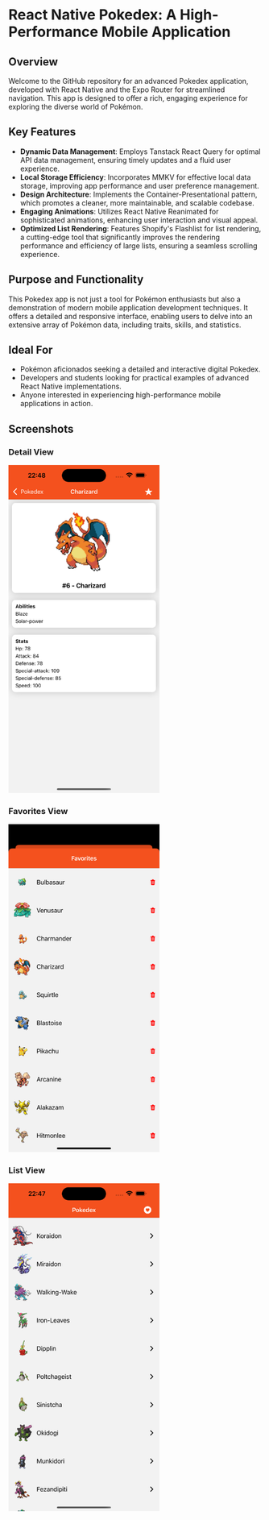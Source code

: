 # React Native Pokedex: A High-Performance Mobile Application

## Overview

Welcome to the GitHub repository for an advanced Pokedex application, developed with React Native and the Expo Router for streamlined navigation. This app is designed to offer a rich, engaging experience for exploring the diverse world of Pokémon.

## Key Features

- **Dynamic Data Management**: Employs Tanstack React Query for optimal API data management, ensuring timely updates and a fluid user experience.
- **Local Storage Efficiency**: Incorporates MMKV for effective local data storage, improving app performance and user preference management.
- **Design Architecture**: Implements the Container-Presentational pattern, which promotes a cleaner, more maintainable, and scalable codebase.
- **Engaging Animations**: Utilizes React Native Reanimated for sophisticated animations, enhancing user interaction and visual appeal.
- **Optimized List Rendering**: Features Shopify's Flashlist for list rendering, a cutting-edge tool that significantly improves the rendering performance and efficiency of large lists, ensuring a seamless scrolling experience.

## Purpose and Functionality

This Pokedex app is not just a tool for Pokémon enthusiasts but also a demonstration of modern mobile application development techniques. It offers a detailed and responsive interface, enabling users to delve into an extensive array of Pokémon data, including traits, skills, and statistics.

## Ideal For

- Pokémon aficionados seeking a detailed and interactive digital Pokedex.
- Developers and students looking for practical examples of advanced React Native implementations.
- Anyone interested in experiencing high-performance mobile applications in action.

## Screenshots

### Detail View

<img src="screenshots/detail.png" alt="Details View" width="300"/>

### Favorites View

<img src="screenshots/favorites.png" alt="Favorites View" width="300"/>

### List View

<img src="screenshots/list.png" alt="List View" width="300"/>
